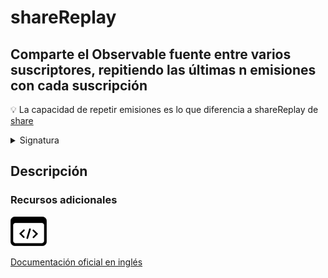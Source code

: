 # shareReplay

## Comparte el Observable fuente entre varios suscriptores, repitiendo las últimas n emisiones con cada suscripción

💡 La capacidad de repetir emisiones es lo que diferencia a shareReplay de [share](../../../operators/multicasting/share/)

<details>

<summary>Signatura</summary>

#### Firma

`shareReplay<T>(configOrBufferSize?: number | ShareReplayConfig, windowTime?: number, scheduler?: SchedulerLike): MonoTypeOperatorFunction<T>`

#### Parámetros

#### Retorna

`MonoTypeOperatorFunction<T>`

</details>

## Descripción

### Recursos adicionales

[![Source code](assets/icons/source-code.png)](https://github.com/ReactiveX/rxjs/blob/master/src/internal/operators/shareReplay.ts)

[Documentación oficial en inglés](https://rxjs.dev/api/operators/shareReplay)
